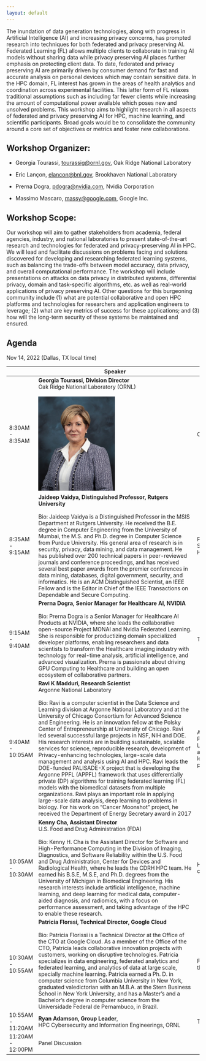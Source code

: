 ```yaml
---
layout: default
---
```



The inundation of data generation technologies, along with progress in Artificial Intelligence (AI) and increasing privacy concerns, has prompted research into techniques for both federated and privacy preserving AI. Federated Learning (FL) allows multiple clients to collaborate in training AI models without sharing data while privacy preserving AI places further emphasis on protecting client data. To date, federated and privacy preserving AI are primarily driven by consumer demand for fast and accurate analysis on personal devices which may contain sensitive data. In the HPC domain, FL interest has grown in the areas of health analytics and coordination across experimental facilities. This latter form of FL relaxes traditional assumptions such as including far fewer clients while increasing the amount of computational power available which poses new and unsolved problems. This workshop aims to highlight research in all aspects of federated and privacy preserving AI for HPC, machine learning, and scientific participants. Broad goals would be to consolidate the community around a core set of objectives or metrics and foster new collaborations.


## Workshop Organizer:

* Georgia Tourassi, tourassig@ornl.gov, Oak Ridge National Laboratory

* Eric Lançon,  elancon@bnl.gov, Brookhaven National Laboratory

* Prerna Dogra, pdogra@nvidia.com, Nvidia Corporation

* Massimo Mascaro, massy@google.com, Google Inc.

## Workshop Scope:

Our workshop will aim to gather stakeholders from academia, federal agencies, industry, and national laboratories to present state-of-the-art research and technologies for federated and privacy-preserving AI in HPC. We will lead and facilitate discussions on problems facing and solutions discovered for developing and researching federated learning systems, such as balancing the trade-offs between model accuracy, data privacy, and overall computational performance. The workshop will include presentations on attacks on data privacy in distributed systems, differential privacy, domain and task-specific algorithms, etc. as well as real-world applications of privacy preserving AI. Other questions for this burgeoning community include (1) what are potential collaborative and open HPC platforms and technologies for researchers and application engineers to leverage; (2) what are key metrics of success for these applications; and (3) how will the long-term security of these systems be maintained and ensured. 

## Agenda 

Nov 14, 2022 (Dallas, TX local time)

<!-- <span style="display: inline-block; width:400px">Speaker</span> -->

<!-- <span style="display: inline-block; width:400px">Title</span> -->


|                   | <span style="display: inline-block; width:400px"> Speaker</span>                                                                                                                                                                                                                                                                                                                                                                                                                                                                                                                                                                                                                              | <span style="display: inline-block; width:200px">Title</span>                                                                                                                         |
|-------------------|--------------------------------------------------------------------------------------------------------------------------------------------------------------------------------------------------------------------------------------------------------------------------------------------------------------------------------------------------------------------------------------------------------------------------------------------------------------------------------------------------------------------------------------------------------------------------------------------------------------------------------------|-------------------------------------------------------------------------------------------------------------------------------|
| 8:30AM - 8:35AM   | <b>Georgia Tourassi, Division Director</b><br>Oak Ridge National Laboratory (ORNL)<br><br><img src="/images/Gina.png"  width="200">| Opening Remarks                                                                                                               |
| 8:35AM - 9:15AM   | <b>Jaideep Vaidya, Distinguished Professor, Rutgers University</b> <br><br>                                                                                                                 Bio: Jaideep Vaidya is a Distinguished Professor in the MSIS Department at Rutgers University. He received the B.E. degree in Computer Engineering from the University of Mumbai, the M.S. and Ph.D. degree in Computer Science from Purdue University. His general area of research is in security, privacy, data mining, and data management. He  has published over 200 technical papers in peer-reviewed journals and conference proceedings, and has received several best paper awards from the premier conferences in data mining, databases, digital government, security, and informatics. He is an ACM Distinguished Scientist, an IEEE Fellow and is the Editor in Chief of the IEEE Transactions on Dependable and Secure Computing.                                                                                                                                                                                                                                                                                                                                                                                                                                                | Privacy-preserving Data Sharing and Analytics: An HPC perspective                                                                                                                           |
| 9:15AM - 9:40AM   | <b>Prerna Dogra, Senior Manager for Healthcare AI, NVIDIA</b><br><br>Bio: Prerna Dogra is a Senior Manager for Healthcare AI Products at NVIDIA, where she leads the collaborative open-source Project MONAI and Nvidia Federated Learning. She is responsible for productizing domain specialized developer platforms, enabling researchers and data scientists to transform the Healthcare imaging industry with technology for real-time analysis, artificial intelligence, and advanced visualization. Prerna is passionate about driving GPU Computing to Healthcare and building an open ecosystem of collaborative partners. | TBD                                                                                                                           |
| 9:40AM - 10:05AM   | <b>Ravi K Madduri, Research Scientist</b><br>Argonne National Laboratory <br><br>Bio: Ravi is a computer scientist in the Data Science and Learning division at Argonne National Laboratory and at the University of Chicago Consortium for Advanced Science and Engineering. He is an innovation fellow at the Polsky Center of Entrepreneurship at University of Chicago. Ravi led several successful large projects in NSF, NIH and DOE. His research interests are in building sustainable, scalable services for science, reproducible research, development of Privacy-enhancing technologies, large-scale data management and analysis using AI and HPC. Ravi leads the DOE-funded PALISADE-X project that is developing the Argonne PPFL (APPFL) framework that uses differentially private (DP) algorithms for training federated learning (FL) models with the biomedical datasets from multiple organizations. Ravi plays an important role in applying large-scale data analysis, deep learning to problems in biology. For his work on “Cancer Moonshot” project, he received the Department of Energy Secretary award in 2017                                                                                                                                                                                                                                                                                                                                                                                                                                                                                                                                                           | Application of Privacy Preserving Federated Learning in Biomedical applications – Lessons learned from the PALISADE-X project |
| 10:05AM - 10:30AM  | <b>Kenny Cha, Assistant Director</b> <br>U.S. Food and Drug Administration (FDA) <br><br>Bio: Kenny H. Cha is the Assistant Director for Software and High-Performance Computing in the Division of Imaging, Diagnostics, and Software Reliability within the U.S. Food and Drug Administration, Center for Devices and Radiological Health, where he leads the CDRH HPC team. He earned his B.S.E, M.S.E, and Ph.D. degrees from the University of Michigan in Biomedical Engineering. His research interests include artificial intelligence, machine learning, and deep learning for medical data, computer-aided diagnosis, and radiomics, with a focus on performance assessment, and taking advantage of the HPC to enable these research.  | HPC at the FDA: data reuse concepts for AI                                                                                    |
| 10:30AM - 10:55AM | <b>Patricia Florssi, Technical Director, Google Cloud</b> <br><br> Bio: Patricia Florissi is a Technical Director at the Office of the CTO at Google Cloud. As a member of the Office of the CTO, Patricia leads collaborative innovation projects with customers, working on disruptive technologies. Patricia specializes in data engineering, federated analytics and federated learning, and analytics of data at large scale, specially machine learning. Patricia earned a Ph. D. in computer science from Columbia University in New York, graduated valedictorian with an M.B.A. at the Stern Business School in New York University, and has a Master’s and a Bachelor’s degree in computer science from the Universidade Federal de Pernambuco, in Brazil. | Federated Computations and the Digital Rights Movement                                                                        |
| 10:55AM - 11:20AM | <b>Ryan Adamson, Group Leader</b>, <br>HPC Cybersecurity and Information Engineerings, ORNL                                                                                                                                                                                                                                                                                                                                                                                                                                                                                                                                                 | TBD                                                                                                                           |
| 11:20AM - 12:00PM | Panel Discussion                                                                                                                                                                                                                                                                                                                                                                                                                                                                                                                                                                                                                     |                                                                                                                               |
